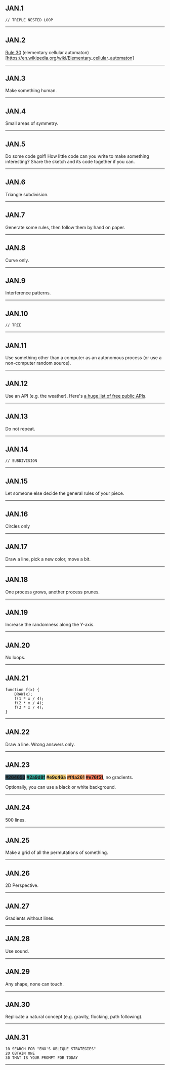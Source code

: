 ## JAN.1

```
// TRIPLE NESTED LOOP
```

---
## JAN.2

[Rule 30](https://www.wolframalpha.com/input/?i=rule+30) (elementary cellular automaton)[https://en.wikipedia.org/wiki/Elementary_cellular_automaton]

---
## JAN.3

Make something human.

---
## JAN.4

Small areas of symmetry.

---
## JAN.5

Do some code golf! How little code can you write to make something interesting? Share the sketch and its code together if you can.

---
## JAN.6

Triangle subdivision.

---
## JAN.7

Generate some rules, then follow them by hand on paper.

---
## JAN.8

Curve only.

---
## JAN.9

Interference patterns.

---
## JAN.10

```
// TREE
```

---
## JAN.11

Use something other than a computer as an autonomous process (or use a non-computer random source).

---
## JAN.12

Use an API (e.g. the weather). Here's [a huge list of free public APIs](https://github.com/public-apis/public-apis).

---
## JAN.13

Do not repeat.

---
## JAN.14

```
// SUBDIVISION
```

---
## JAN.15

Let someone else decide the general rules of your piece.

---
## JAN.16

Circles only

---
## JAN.17

Draw a line, pick a new color, move a bit.

---
## JAN.18

One process grows, another process prunes.

---
## JAN.19

Increase the randomness along the Y-axis.

---
## JAN.20

No loops.

---
## JAN.21

```
function f(x) { 
    DRAW(x); 
    f(1 * x / 4); 
    f(2 * x / 4); 
    f(3 * x / 4); 
}
```

---
## JAN.22

Draw a line. Wrong answers only.

---
## JAN.23

<b style="background-color: #264653">#264653</b>
<b style="background-color: #2a9d8f">#2a9d8f</b>
<b style="background-color: #e9c46a">#e9c46a</b>
<b style="background-color: #f4a261">#f4a261</b>
<b style="background-color: #e76f51">#e76f51</b>, no gradients. 

Optionally, you can use a black or white background.

---
## JAN.24

500 lines.

---
## JAN.25

Make a grid of all the permutations of something.

---
## JAN.26

2D Perspective.

---
## JAN.27

Gradients without lines.

---
## JAN.28

Use sound.

---
## JAN.29

Any shape, none can touch.

---
## JAN.30

Replicate a natural concept (e.g. gravity, flocking, path following).

---
## JAN.31

```
10 SEARCH FOR "ENO'S OBLIQUE STRATEGIES"
20 OBTAIN ONE
30 THAT IS YOUR PROMPT FOR TODAY
```

---

<script>
    // Uncomment the `if` line to highlight days only in january 2021
    function setHighlight () {
        const now = new Date();
        console.log(now.getFullYear(), now.getMonth());
        if (now.getFullYear() !== 2021 || now.getMonth() !== 0) return;
        const hash = "#jan" + now.getDate();
        if (!document.location.hash) document.location = hash;
        document.querySelector(hash).classList.add("today");
    }

    // Make sure we aren't trying to do this before
    // the browser has loaded the whole page
    addEventListener('load', setHighlight);
</script>
